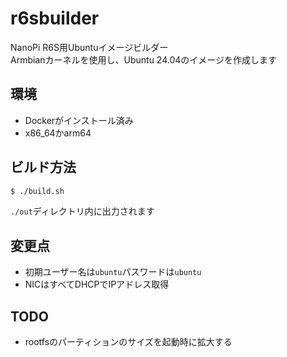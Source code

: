 # r6sbuilder
NanoPi R6S用Ubuntuイメージビルダー  
Armbianカーネルを使用し、Ubuntu 24.04のイメージを作成します

## 環境
- Dockerがインストール済み
- x86_64かarm64

## ビルド方法
```bash
$ ./build.sh
```
`./out`ディレクトリ内に出力されます

## 変更点
- 初期ユーザー名は`ubuntu`パスワードは`ubuntu`
- NICはすべてDHCPでIPアドレス取得

## TODO
- rootfsのパーティションのサイズを起動時に拡大する
